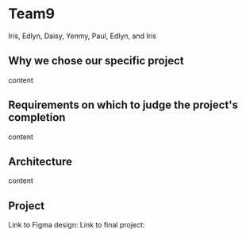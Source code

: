 # Team9
Iris, Edlyn, Daisy, Yenmy, Paul, Edlyn, and Iris

## Why we chose our specific project

content 

## Requirements on which to judge the project's completion

content

## Architecture

content 

## Project

Link to Figma design:
Link to final project: 
